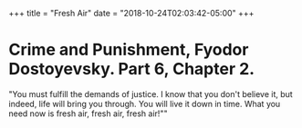 +++
title = "Fresh Air"
date = "2018-10-24T02:03:42-05:00"
+++
# Crime and Punishment, Fyodor Dostoyevsky. Part 6, Chapter 2.

"You must fulfill the demands of justice. I know that you don't believe it, but indeed, life will bring you through. You will live it down in time. What you need now is fresh air, fresh air, fresh air!""